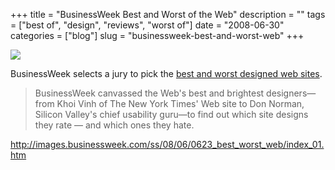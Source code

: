 +++
title = "BusinessWeek Best and Worst of the Web"
description = ""
tags = ["best of", "design", "reviews", "worst of"]
date = "2008-06-30"
categories = ["blog"]
slug = "businessweek-best-and-worst-web"
+++



  <div class="notebook-screenshot"><a href="http://images.businessweek.com/ss/08/06/0623_best_worst_web/index_01.htm"><img id='bluga-thumbnail-1329' class='bluga-thumbnail large' src='http://media.konigi.com/bluga/
wt48692c3d2a96c.jpg'/></a></div><p>BusinessWeek selects a jury to pick the <a href="http://images.businessweek.com/ss/08/06/0623_best_worst_web/index_01.htm">best and worst designed web sites</a>.</p>
<blockquote><p>BusinessWeek canvassed the Web's best and brightest designers—from Khoi Vinh of The New York Times' Web site to Don Norman, Silicon Valley's chief usability guru—to find out which site designs they rate — and which ones they hate.</p></blockquote>
    
  <a href="http://images.businessweek.com/ss/08/06/0623_best_worst_web/index_01.htm">http://images.businessweek.com/ss/08/06/0623_best_worst_web/index_01.htm</a>
